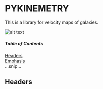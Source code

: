 # PYKINEMETRY
This is a library for velocity maps of galaxies.

![alt text](http://www1.ynao.ac.cn/~jinhuahe/know_base/astro_objects/galaxies/M51-files/M51-Halpha-small.PNG)

##### Table of Contents  
[Headers](#headers)  
[Emphasis](#emphasis)  
...snip...    
<a name="headers"/>
## Headers
